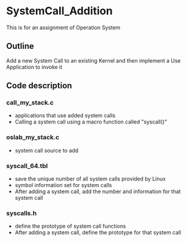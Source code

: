 # SystemCall_Addition
This is for an assignment of Operation System

## Outline
Add a new System Call to an existing Kernel and then implement a Use Application to invoke it

## Code description

### call_my_stack.c
- applications that use added system calls
- Calling a system call using a macro function called "syscall()"
  
### oslab_my_stack.c
- system call source to add

### syscall_64.tbl
- save the unique number of all system calls provided by Linux
- symbol information set for system calls
- After adding a system call, add the number and information for that system call

### syscalls.h
- define the prototype of system call functions
- After adding a system call, define the prototype for that system call
